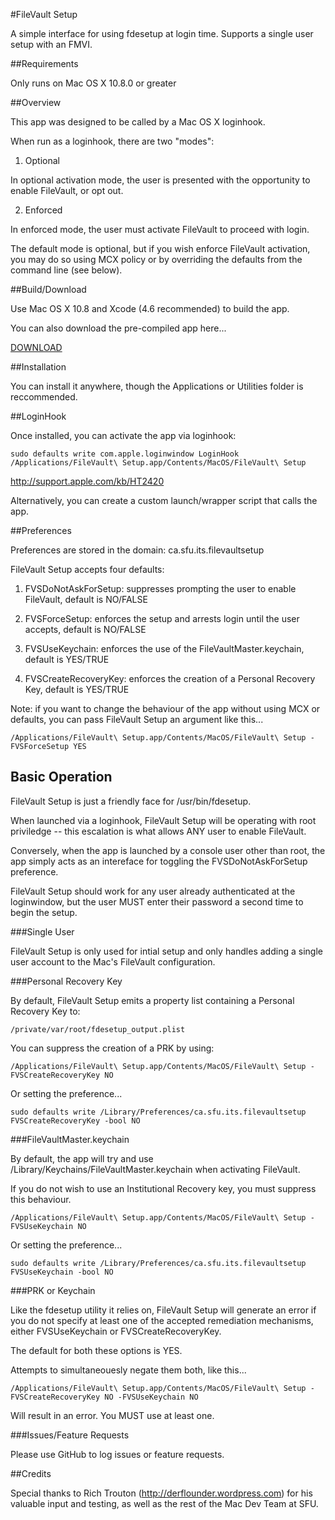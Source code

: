 #FileVault Setup

A simple interface for using fdesetup at login time. Supports a single user setup with an FMVI.

##Requirements

Only runs on Mac OS X 10.8.0 or greater

##Overview

This app was designed to be called by a Mac OS X loginhook. 

When run as a loginhook, there are two "modes":

1. Optional
  
  In optional activation mode, the user is presented with the opportunity to enable FileVault, or opt out.

2. Enforced

  In enforced mode, the user must activate FileVault to proceed with login.
  
The default mode is optional, but if you wish enforce FileVault activation, you may do so using MCX policy or by overriding the defaults from the command line (see below).

##Build/Download

Use Mac OS X 10.8 and Xcode (4.6 recommended) to build the app.

You can also download the pre-compiled app here...

[DOWNLOAD](http://dl.bintray.com/content/dayglojesus/github/filevaultsetup-1.0.2.dmg?direct)

##Installation

You can install it anywhere, though the Applications or Utilities folder is reccommended.

##LoginHook

Once installed, you can activate the app via loginhook:

    sudo defaults write com.apple.loginwindow LoginHook /Applications/FileVault\ Setup.app/Contents/MacOS/FileVault\ Setup

http://support.apple.com/kb/HT2420

Alternatively, you can create a custom launch/wrapper script that calls the app.

##Preferences

Preferences are stored in the domain: ca.sfu.its.filevaultsetup

FileVault Setup accepts four defaults:

1. FVSDoNotAskForSetup:   suppresses prompting the user to enable FileVault, default is NO/FALSE

2. FVSForceSetup:         enforces the setup and arrests login until the user accepts, default is NO/FALSE

3. FVSUseKeychain:        enforces the use of the FileVaultMaster.keychain, default is YES/TRUE

4. FVSCreateRecoveryKey:  enforces the creation of a Personal Recovery Key, default is YES/TRUE

Note: if you want to change the behaviour of the app without using MCX or defaults, you can pass FileVault Setup an argument like this...

    /Applications/FileVault\ Setup.app/Contents/MacOS/FileVault\ Setup -FVSForceSetup YES

## Basic Operation

FileVault Setup is just a friendly face for /usr/bin/fdesetup.

When launched via a loginhook, FileVault Setup will be operating with root priviledge -- this escalation is what allows ANY user to enable FileVault.

Conversely, when the app is launched by a console user other than root, the app simply acts as an intereface for toggling the FVSDoNotAskForSetup preference.

FileVault Setup should work for any user already authenticated at the loginwindow, but the user MUST enter their password a second time to begin the setup.

###Single User

FileVault Setup is only used for intial setup and only handles adding a single user account to the Mac's FileVault configuration.

###Personal Recovery Key

By default, FileVault Setup emits a property list containing a Personal Recovery Key to:

    /private/var/root/fdesetup_output.plist

You can suppress the creation of a PRK by using:

    /Applications/FileVault\ Setup.app/Contents/MacOS/FileVault\ Setup -FVSCreateRecoveryKey NO

Or setting the preference...

    sudo defaults write /Library/Preferences/ca.sfu.its.filevaultsetup FVSCreateRecoveryKey -bool NO

###FileVaultMaster.keychain

By default, the app will try and use /Library/Keychains/FileVaultMaster.keychain when activating FileVault.

If you do not wish to use an Institutional Recovery key, you must suppress this behaviour.

    /Applications/FileVault\ Setup.app/Contents/MacOS/FileVault\ Setup -FVSUseKeychain NO

Or setting the preference...

    sudo defaults write /Library/Preferences/ca.sfu.its.filevaultsetup FVSUseKeychain -bool NO

###PRK or Keychain

Like the fdesetup utility it relies on, FileVault Setup will generate an error if you do not specify at least one of the accepted remediation mechanisms, either FVSUseKeychain or FVSCreateRecoveryKey.

The default for both these options is YES.

Attempts to simultaneouesly negate them both, like this...

    /Applications/FileVault\ Setup.app/Contents/MacOS/FileVault\ Setup -FVSCreateRecoveryKey NO -FVSUseKeychain NO

Will result in an error. You MUST use at least one.

###Issues/Feature Requests

Please use GitHub to log issues or feature requests.

##Credits

Special thanks to Rich Trouton (http://derflounder.wordpress.com) for his valuable input and testing, as well as the rest of the Mac Dev Team at SFU.

